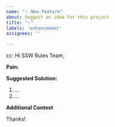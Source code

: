 ```yaml
---
name: "✨ New Feature"
about: Suggest an idea for this project
title: "✨"
labels: 'enhancement'
assignees: ''

---
```

<!-- These comments automatically delete -->
<!-- @ metion users who are in the loop -->
cc: 
Hi SSW Rules Team,
  
**Pain:**
<!-- Explain the pain you are experiencing -->

**Suggested Solution:**
<!-- Describe the solution you'd like -->

<!--Add numbered tasks-->

1. ...
2. ...

**Additional Context**
<!-- Add any other context or screenshots about the feature request here. -->

Thanks!